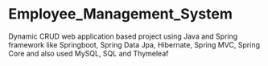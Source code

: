 # Employee_Management_System
Dynamic CRUD web application based project using Java and Spring framework like Springboot, Spring Data Jpa, Hibernate, Spring MVC, Spring Core and also used MySQL, SQL and Thymeleaf
